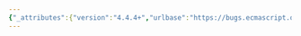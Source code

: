 ```yaml
---
{"_attributes":{"version":"4.4.4+","urlbase":"https://bugs.ecmascript.org/","maintainer":"dherman@mozilla.com"},"bug":{"bug_id":1195,"creation_ts":"2013-01-12 23:16:00 -0800","short_desc":"Table 2: double-decker row","delta_ts":"2013-03-08 14:44:33 -0800","product":"Draft for 6th Edition","component":"editorial issue","version":"Rev 13: December 21, 2012 Draft","rep_platform":"All","op_sys":"All","bug_status":"RESOLVED","resolution":"FIXED","priority":"Normal","bug_severity":"trivial","everconfirmed":true,"reporter":{"uid":"jmdyck","name":"Michael Dyck"},"assigned_to":{"uid":"allen","name":"Allen Wirfs-Brock"},"long_desc":[{"commentid":3119,"comment_count":0,"who":{"uid":"jmdyck","name":"Michael Dyck"},"bug_when":"2013-01-12 23:16:31 -0800","thetext":"In \"7.2 White Space\",\nin Table 2 \"Whitespace Characters\",\nthe last two rows are actually a single row with stacked content in the cells.\n\nYou can see this in the PDF by selecting text from (say) \"Zs\" to \"<USP>\". The intervening text \"Any other Unicode\" is highlighted as expected, but \"Byte Order Mark\" and \"<BOM>\" from the preceding line are highlighted as well."},{"commentid":3232,"comment_count":1,"who":{"uid":"allen","name":"Allen Wirfs-Brock"},"bug_when":"2013-02-25 16:24:17 -0800","thetext":"fixed in rev 14 editor's draft"},{"commentid":3396,"comment_count":2,"who":{"uid":"allen","name":"Allen Wirfs-Brock"},"bug_when":"2013-03-08 14:44:33 -0800","thetext":"in Rev 14 draft"}]}}
---
```

